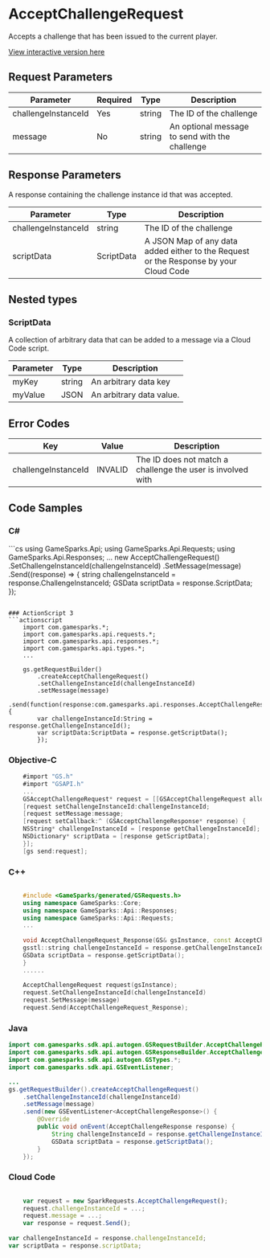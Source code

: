 
# AcceptChallengeRequest


Accepts a challenge that has been issued to the current player.


<a href="https://api.gamesparks.net/#acceptchallengerequest" target="_gsapi">View interactive version here</a>

## Request Parameters

Parameter | Required | Type | Description
--------- | -------- | ---- | -----------
challengeInstanceId | Yes | string | The ID of the challenge
message | No | string | An optional message to send with the challenge

## Response Parameters


A response containing the challenge instance id that was accepted.

Parameter | Type | Description
--------- | ---- | -----------
challengeInstanceId | string | The ID of the challenge
scriptData | ScriptData | A JSON Map of any data added either to the Request or the Response by your Cloud Code

## Nested types

### ScriptData

A collection of arbitrary data that can be added to a message via a Cloud Code script.

Parameter | Type | Description
--------- | ---- | -----------
myKey | string | An arbitrary data key
myValue | JSON | An arbitrary data value.

## Error Codes

Key | Value | Description
--------- | ----------- | -----------
challengeInstanceId | INVALID | The ID does not match a challenge the user is involved with

## Code Samples

<h3>C#</h3>
```cs
	using GameSparks.Api;
	using GameSparks.Api.Requests;
	using GameSparks.Api.Responses;
	...
	new AcceptChallengeRequest()
		.SetChallengeInstanceId(challengeInstanceId)
		.SetMessage(message)
		.Send((response) => {
		string challengeInstanceId = response.ChallengeInstanceId; 
		GSData scriptData = response.ScriptData; 
		});

```

### ActionScript 3
```actionscript
	import com.gamesparks.*;
	import com.gamesparks.api.requests.*;
	import com.gamesparks.api.responses.*;
	import com.gamesparks.api.types.*;
	...
	
	gs.getRequestBuilder()
	    .createAcceptChallengeRequest()
		.setChallengeInstanceId(challengeInstanceId)
		.setMessage(message)
		.send(function(response:com.gamesparks.api.responses.AcceptChallengeResponse):void {
		var challengeInstanceId:String = response.getChallengeInstanceId(); 
		var scriptData:ScriptData = response.getScriptData(); 
		});

```

### Objective-C
```objectivec
	#import "GS.h"
	#import "GSAPI.h"
	...
	GSAcceptChallengeRequest* request = [[GSAcceptChallengeRequest alloc] init];
	[request setChallengeInstanceId:challengeInstanceId;
	[request setMessage:message;
	[request setCallback:^ (GSAcceptChallengeResponse* response) {
	NSString* challengeInstanceId = [response getChallengeInstanceId]; 
	NSDictionary* scriptData = [response getScriptData]; 
	}];
	[gs send:request];

```

### C++
```cpp

	#include <GameSparks/generated/GSRequests.h>
	using namespace GameSparks::Core;
	using namespace GameSparks::Api::Responses;
	using namespace GameSparks::Api::Requests;
	...
	
	void AcceptChallengeRequest_Response(GS& gsInstance, const AcceptChallengeResponse& response) {
	gsstl::string challengeInstanceId = response.getChallengeInstanceId(); 
	GSData scriptData = response.getScriptData(); 
	}
	......
	
	AcceptChallengeRequest request(gsInstance);
	request.SetChallengeInstanceId(challengeInstanceId)
	request.SetMessage(message)
	request.Send(AcceptChallengeRequest_Response);
```

### Java
```java
import com.gamesparks.sdk.api.autogen.GSRequestBuilder.AcceptChallengeRequest;
import com.gamesparks.sdk.api.autogen.GSResponseBuilder.AcceptChallengeResponse;
import com.gamesparks.sdk.api.autogen.GSTypes.*;
import com.gamesparks.sdk.api.GSEventListener;

...
gs.getRequestBuilder().createAcceptChallengeRequest()
	.setChallengeInstanceId(challengeInstanceId)
	.setMessage(message)
	.send(new GSEventListener<AcceptChallengeResponse>() {
		@Override
		public void onEvent(AcceptChallengeResponse response) {
			String challengeInstanceId = response.getChallengeInstanceId(); 
			GSData scriptData = response.getScriptData(); 
		}
	});

```

### Cloud Code
```javascript

	var request = new SparkRequests.AcceptChallengeRequest();
	request.challengeInstanceId = ...;
	request.message = ...;
	var response = request.Send();
	
var challengeInstanceId = response.challengeInstanceId; 
var scriptData = response.scriptData; 
```


